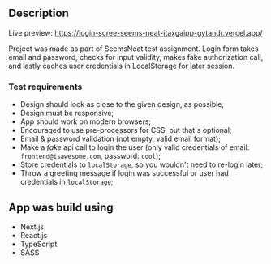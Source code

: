 ## Description
Live preview: https://login-scree-seems-neat-itaxgaipp-gytandr.vercel.app/

Project was made as part of SeemsNeat test assignment.
Login form takes email and password, checks for input validity, makes fake authorization call, and lastly caches user credentials in LocalStorage for later session.

### Test requirements

- Design should look as close to the given design, as possible;
- Design must be responsive;
- App should work on modern browsers;
- Encouraged to use pre-processors for CSS, but that's optional;
- Email & password validation (not empty, valid email format);
- Make a _fake_ api call to login the user (only valid credentials of email: `frontend@isawesome.com`, password: `cool`);
- Store credentials to `localStorage`, so you wouldn't need to re-login later;
- Throw a greeting message if login was successful or user had credentials in `localStorage`;

## App was build using

- Next.js
- React.js
- TypeScript
- SASS
